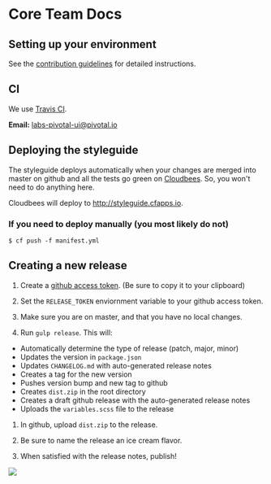 # Core Team Docs

## Setting up your environment

See the [contribution guidelines](https://github.com/pivotal-cf/pivotal-ui/blob/master/CONTRIBUTING.md#setting-up-your-environment) for detailed instructions.

## CI

We use [Travis CI](https://magnum.travis-ci.com/pivotal-cf/pivotal-ui).

**Email:** labs-pivotal-ui@pivotal.io

## Deploying the styleguide

The styleguide deploys automatically when your changes are merged into master on github and all the tests go green on [Cloudbees](https://pivotal.ci.cloudbees.com/job/pivotal-ui-styleguide/). So, you won't need to do anything here.

Cloudbees will deploy to <http://styleguide.cfapps.io>.

### If you need to deploy manually (you most likely do not)

    $ cf push -f manifest.yml

## Creating a new release
1. Create a [github access token](https://help.github.com/articles/creating-an-access-token-for-command-line-use/).
(Be sure to copy it to your clipboard)

1. Set the `RELEASE_TOKEN` enviornment variable to your github access token.

1. Make sure you are on master, and that you have no local changes.

1. Run `gulp release`. This will:
  - Automatically determine the type of release (patch, major, minor)
  - Updates the version in `package.json`
  - Updates `CHANGELOG.md` with auto-generated release notes
  - Creates a tag for the new version
  - Pushes version bump and new tag to github
  - Creates `dist.zip` in the root directory
  - Creates a draft github release with the auto-generated release notes
  - Uploads the `variables.scss` file to the release

1. In github, upload `dist.zip` to the release.

1. Be sure to name the release an ice cream flavor.

1. When satisfied with the release notes, publish!

![](http://images2.fanpop.com/images/photos/3600000/Lucille-Animated-gif-arrested-development-3695222-275-155.gif)